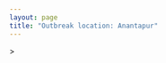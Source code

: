 ```yaml
---
layout: page
title: "Outbreak location: Anantapur"
---
```

<div id="mapid">
<script src="https://buda-magenta.github.io/hazard_map/load_map.js"></script>
><script>
var marker_outbreak = L.marker([14.654623, 77.556260],{"autoPan": true}).addTo(map); marker_outbreak.bindTooltip("Anantapur").openTooltip();

var circle_1 = L.circle([12.979120, 77.591300], {"pane": "markerPane", "color": "red", "fill": true, "fillOpacity": 0.2, "fillRule": "evenodd", "lineCap": "round", "lineJoin": "round", "opacity": 1.0, "radius": 386635, "stroke": true, "weight": 2}).addTo(map);
circle_1.bindTooltip("Bangalore<br>rank: 1<br>hazard index: 0.096659")

var circle_2 = L.circle([14.422347, 77.720069], {"pane": "markerPane", "color": "red", "fill": true, "fillOpacity": 0.2, "fillRule": "evenodd", "lineCap": "round", "lineJoin": "round", "opacity": 1.0, "radius": 213041, "stroke": true, "weight": 2}).addTo(map);
circle_2.bindTooltip("Dharmavaram<br>rank: 2<br>hazard index: 0.053260")

var circle_3 = L.circle([15.119651, 77.455290], {"pane": "markerPane", "color": "red", "fill": true, "fillOpacity": 0.2, "fillRule": "evenodd", "lineCap": "round", "lineJoin": "round", "opacity": 1.0, "radius": 193786, "stroke": true, "weight": 2}).addTo(map);
circle_3.bindTooltip("Guntakal<br>rank: 3<br>hazard index: 0.048447")

var circle_4 = L.circle([13.631637, 79.423171], {"pane": "markerPane", "color": "red", "fill": true, "fillOpacity": 0.2, "fillRule": "evenodd", "lineCap": "round", "lineJoin": "round", "opacity": 1.0, "radius": 97267, "stroke": true, "weight": 2}).addTo(map);
circle_4.bindTooltip("Tirupati<br>rank: 4<br>hazard index: 0.024317")

var circle_5 = L.circle([15.143395, 76.919388], {"pane": "markerPane", "color": "red", "fill": true, "fillOpacity": 0.2, "fillRule": "evenodd", "lineCap": "round", "lineJoin": "round", "opacity": 1.0, "radius": 73240, "stroke": true, "weight": 2}).addTo(map);
circle_5.bindTooltip("Bellary<br>rank: 5<br>hazard index: 0.018310")

var circle_6 = L.circle([13.573260, 78.479146], {"pane": "markerPane", "color": "red", "fill": true, "fillOpacity": 0.2, "fillRule": "evenodd", "lineCap": "round", "lineJoin": "round", "opacity": 1.0, "radius": 52188, "stroke": true, "weight": 2}).addTo(map);
circle_6.bindTooltip("Madanapalle<br>rank: 6<br>hazard index: 0.013047")

var circle_7 = L.circle([15.475377, 78.478558], {"pane": "markerPane", "color": "red", "fill": true, "fillOpacity": 0.2, "fillRule": "evenodd", "lineCap": "round", "lineJoin": "round", "opacity": 1.0, "radius": 41601, "stroke": true, "weight": 2}).addTo(map);
circle_7.bindTooltip("Nandyal<br>rank: 7<br>hazard index: 0.010400")

var circle_8 = L.circle([15.266493, 76.387230], {"pane": "markerPane", "color": "red", "fill": true, "fillOpacity": 0.2, "fillRule": "evenodd", "lineCap": "round", "lineJoin": "round", "opacity": 1.0, "radius": 40949, "stroke": true, "weight": 2}).addTo(map);
circle_8.bindTooltip("Hospet<br>rank: 8<br>hazard index: 0.010237")

var circle_9 = L.circle([15.631900, 77.275900], {"pane": "markerPane", "color": "red", "fill": true, "fillOpacity": 0.2, "fillRule": "evenodd", "lineCap": "round", "lineJoin": "round", "opacity": 1.0, "radius": 33800, "stroke": true, "weight": 2}).addTo(map);
circle_9.bindTooltip("Adoni<br>rank: 9<br>hazard index: 0.008450")

var circle_10 = L.circle([14.752266, 78.548552], {"pane": "markerPane", "color": "red", "fill": true, "fillOpacity": 0.2, "fillRule": "evenodd", "lineCap": "round", "lineJoin": "round", "opacity": 1.0, "radius": 31473, "stroke": true, "weight": 2}).addTo(map);
circle_10.bindTooltip("Proddatur<br>rank: 10<br>hazard index: 0.007868")

var circle_11 = L.circle([17.849907, 75.276320], {"pane": "markerPane", "color": "red", "fill": true, "fillOpacity": 0.2, "fillRule": "evenodd", "lineCap": "round", "lineJoin": "round", "opacity": 1.0, "radius": 30442, "stroke": true, "weight": 2}).addTo(map);
circle_11.bindTooltip("Solapur<br>rank: 11<br>hazard index: 0.007611")

var circle_12 = L.circle([16.508759, 80.618510], {"pane": "markerPane", "color": "red", "fill": true, "fillOpacity": 0.2, "fillRule": "evenodd", "lineCap": "round", "lineJoin": "round", "opacity": 1.0, "radius": 27689, "stroke": true, "weight": 2}).addTo(map);
circle_12.bindTooltip("Vijayawada<br>rank: 12<br>hazard index: 0.006922")

var circle_13 = L.circle([17.388786, 78.461065], {"pane": "markerPane", "color": "red", "fill": true, "fillOpacity": 0.2, "fillRule": "evenodd", "lineCap": "round", "lineJoin": "round", "opacity": 1.0, "radius": 23492, "stroke": true, "weight": 2}).addTo(map);
circle_13.bindTooltip("Hyderabad<br>rank: 13<br>hazard index: 0.005873")

var circle_14 = L.circle([13.826383, 77.493772], {"pane": "markerPane", "color": "red", "fill": true, "fillOpacity": 0.2, "fillRule": "evenodd", "lineCap": "round", "lineJoin": "round", "opacity": 1.0, "radius": 20829, "stroke": true, "weight": 2}).addTo(map);
circle_14.bindTooltip("Hindupur<br>rank: 14<br>hazard index: 0.005207")

var circle_15 = L.circle([16.083333, 77.166667], {"pane": "markerPane", "color": "red", "fill": true, "fillOpacity": 0.2, "fillRule": "evenodd", "lineCap": "round", "lineJoin": "round", "opacity": 1.0, "radius": 20245, "stroke": true, "weight": 2}).addTo(map);
circle_15.bindTooltip("Raichur<br>rank: 15<br>hazard index: 0.005061")

var circle_16 = L.circle([14.906956, 78.009707], {"pane": "markerPane", "color": "red", "fill": true, "fillOpacity": 0.2, "fillRule": "evenodd", "lineCap": "round", "lineJoin": "round", "opacity": 1.0, "radius": 18414, "stroke": true, "weight": 2}).addTo(map);
circle_16.bindTooltip("Tadipatri<br>rank: 16<br>hazard index: 0.004604")

var circle_17 = L.circle([12.305183, 76.655361], {"pane": "markerPane", "color": "red", "fill": true, "fillOpacity": 0.2, "fillRule": "evenodd", "lineCap": "round", "lineJoin": "round", "opacity": 1.0, "radius": 18175, "stroke": true, "weight": 2}).addTo(map);
circle_17.bindTooltip("Mysore<br>rank: 17<br>hazard index: 0.004544")

var circle_18 = L.circle([16.291519, 80.454159], {"pane": "markerPane", "color": "red", "fill": true, "fillOpacity": 0.2, "fillRule": "evenodd", "lineCap": "round", "lineJoin": "round", "opacity": 1.0, "radius": 17206, "stroke": true, "weight": 2}).addTo(map);
circle_18.bindTooltip("Guntur<br>rank: 18<br>hazard index: 0.004302")

var circle_19 = L.circle([15.830925, 78.042537], {"pane": "markerPane", "color": "red", "fill": true, "fillOpacity": 0.2, "fillRule": "evenodd", "lineCap": "round", "lineJoin": "round", "opacity": 1.0, "radius": 16205, "stroke": true, "weight": 2}).addTo(map);
circle_19.bindTooltip("Kurnool<br>rank: 19<br>hazard index: 0.004051")

var circle_20 = L.circle([14.466127, 75.920636], {"pane": "markerPane", "color": "red", "fill": true, "fillOpacity": 0.2, "fillRule": "evenodd", "lineCap": "round", "lineJoin": "round", "opacity": 1.0, "radius": 15366, "stroke": true, "weight": 2}).addTo(map);
circle_20.bindTooltip("Davanagere<br>rank: 20<br>hazard index: 0.003842")

var circle_21 = L.circle([15.431506, 76.532774], {"pane": "markerPane", "color": "red", "fill": true, "fillOpacity": 0.2, "fillRule": "evenodd", "lineCap": "round", "lineJoin": "round", "opacity": 1.0, "radius": 14222, "stroke": true, "weight": 2}).addTo(map);
circle_21.bindTooltip("Gangawati<br>rank: 21<br>hazard index: 0.003556")

var circle_22 = L.circle([14.475294, 78.821686], {"pane": "markerPane", "color": "red", "fill": true, "fillOpacity": 0.2, "fillRule": "evenodd", "lineCap": "round", "lineJoin": "round", "opacity": 1.0, "radius": 12071, "stroke": true, "weight": 2}).addTo(map);
circle_22.bindTooltip("Kadapa<br>rank: 22<br>hazard index: 0.003018")

var circle_23 = L.circle([13.340077, 77.100621], {"pane": "markerPane", "color": "red", "fill": true, "fillOpacity": 0.2, "fillRule": "evenodd", "lineCap": "round", "lineJoin": "round", "opacity": 1.0, "radius": 10800, "stroke": true, "weight": 2}).addTo(map);
circle_23.bindTooltip("Tumkur<br>rank: 23<br>hazard index: 0.002700")

var circle_24 = L.circle([15.426365, 75.630079], {"pane": "markerPane", "color": "red", "fill": true, "fillOpacity": 0.2, "fillRule": "evenodd", "lineCap": "round", "lineJoin": "round", "opacity": 1.0, "radius": 9481, "stroke": true, "weight": 2}).addTo(map);
circle_24.bindTooltip("Gadag<br>rank: 24<br>hazard index: 0.002370")

var circle_25 = L.circle([13.160105, 79.155551], {"pane": "markerPane", "color": "red", "fill": true, "fillOpacity": 0.2, "fillRule": "evenodd", "lineCap": "round", "lineJoin": "round", "opacity": 1.0, "radius": 8764, "stroke": true, "weight": 2}).addTo(map);
circle_25.bindTooltip("Chittoor<br>rank: 25<br>hazard index: 0.002191")

var circle_26 = L.circle([13.083694, 80.270186], {"pane": "markerPane", "color": "red", "fill": true, "fillOpacity": 0.2, "fillRule": "evenodd", "lineCap": "round", "lineJoin": "round", "opacity": 1.0, "radius": 8111, "stroke": true, "weight": 2}).addTo(map);
circle_26.bindTooltip("Chennai<br>rank: 26<br>hazard index: 0.002028")

var circle_27 = L.circle([28.651718, 77.221939], {"pane": "markerPane", "color": "red", "fill": true, "fillOpacity": 0.2, "fillRule": "evenodd", "lineCap": "round", "lineJoin": "round", "opacity": 1.0, "radius": 7898, "stroke": true, "weight": 2}).addTo(map);
circle_27.bindTooltip("Delhi<br>rank: 27<br>hazard index: 0.001975")

var circle_28 = L.circle([19.075990, 72.877393], {"pane": "markerPane", "color": "red", "fill": true, "fillOpacity": 0.2, "fillRule": "evenodd", "lineCap": "round", "lineJoin": "round", "opacity": 1.0, "radius": 6541, "stroke": true, "weight": 2}).addTo(map);
circle_28.bindTooltip("Mumbai<br>rank: 28<br>hazard index: 0.001635")

var circle_29 = L.circle([11.664300, 78.146000], {"pane": "markerPane", "color": "red", "fill": true, "fillOpacity": 0.2, "fillRule": "evenodd", "lineCap": "round", "lineJoin": "round", "opacity": 1.0, "radius": 6097, "stroke": true, "weight": 2}).addTo(map);
circle_29.bindTooltip("Salem<br>rank: 29<br>hazard index: 0.001524")

var circle_30 = L.circle([13.137000, 78.133961], {"pane": "markerPane", "color": "red", "fill": true, "fillOpacity": 0.2, "fillRule": "evenodd", "lineCap": "round", "lineJoin": "round", "opacity": 1.0, "radius": 5965, "stroke": true, "weight": 2}).addTo(map);
circle_30.bindTooltip("Kolar<br>rank: 30<br>hazard index: 0.001491")

var circle_31 = L.circle([14.226644, 76.400512], {"pane": "markerPane", "color": "red", "fill": true, "fillOpacity": 0.2, "fillRule": "evenodd", "lineCap": "round", "lineJoin": "round", "opacity": 1.0, "radius": 5632, "stroke": true, "weight": 2}).addTo(map);
circle_31.bindTooltip("Chitradurga<br>rank: 31<br>hazard index: 0.001408")

var circle_32 = L.circle([19.169335, 77.311013], {"pane": "markerPane", "color": "red", "fill": true, "fillOpacity": 0.2, "fillRule": "evenodd", "lineCap": "round", "lineJoin": "round", "opacity": 1.0, "radius": 5349, "stroke": true, "weight": 2}).addTo(map);
circle_32.bindTooltip("Nanded Waghala<br>rank: 32<br>hazard index: 0.001337")

var circle_33 = L.circle([12.955100, 78.269900], {"pane": "markerPane", "color": "red", "fill": true, "fillOpacity": 0.2, "fillRule": "evenodd", "lineCap": "round", "lineJoin": "round", "opacity": 1.0, "radius": 4912, "stroke": true, "weight": 2}).addTo(map);
circle_33.bindTooltip("Robertson Pet<br>rank: 33<br>hazard index: 0.001228")

var circle_34 = L.circle([18.793568, 80.815939], {"pane": "markerPane", "color": "red", "fill": true, "fillOpacity": 0.2, "fillRule": "evenodd", "lineCap": "round", "lineJoin": "round", "opacity": 1.0, "radius": 4882, "stroke": true, "weight": 2}).addTo(map);
circle_34.bindTooltip("Bijapur<br>rank: 34<br>hazard index: 0.001221")

var circle_35 = L.circle([20.843512, 75.525927], {"pane": "markerPane", "color": "red", "fill": true, "fillOpacity": 0.2, "fillRule": "evenodd", "lineCap": "round", "lineJoin": "round", "opacity": 1.0, "radius": 4462, "stroke": true, "weight": 2}).addTo(map);
circle_35.bindTooltip("Jalgaon<br>rank: 35<br>hazard index: 0.001116")

var circle_36 = L.circle([22.541418, 88.357691], {"pane": "markerPane", "color": "red", "fill": true, "fillOpacity": 0.2, "fillRule": "evenodd", "lineCap": "round", "lineJoin": "round", "opacity": 1.0, "radius": 3919, "stroke": true, "weight": 2}).addTo(map);
circle_36.bindTooltip("Kolkata<br>rank: 36<br>hazard index: 0.000980")

var circle_37 = L.circle([17.723128, 83.301284], {"pane": "markerPane", "color": "red", "fill": true, "fillOpacity": 0.2, "fillRule": "evenodd", "lineCap": "round", "lineJoin": "round", "opacity": 1.0, "radius": 3306, "stroke": true, "weight": 2}).addTo(map);
circle_37.bindTooltip("Visakhapatnam<br>rank: 37<br>hazard index: 0.000827")

var circle_38 = L.circle([12.732884, 77.830948], {"pane": "markerPane", "color": "red", "fill": true, "fillOpacity": 0.2, "fillRule": "evenodd", "lineCap": "round", "lineJoin": "round", "opacity": 1.0, "radius": 3298, "stroke": true, "weight": 2}).addTo(map);
circle_38.bindTooltip("Hosur<br>rank: 38<br>hazard index: 0.000825")

var circle_39 = L.circle([16.238924, 80.047288], {"pane": "markerPane", "color": "red", "fill": true, "fillOpacity": 0.2, "fillRule": "evenodd", "lineCap": "round", "lineJoin": "round", "opacity": 1.0, "radius": 3072, "stroke": true, "weight": 2}).addTo(map);
circle_39.bindTooltip("Narasaraopet<br>rank: 39<br>hazard index: 0.000768")

var circle_40 = L.circle([18.521428, 73.854454], {"pane": "markerPane", "color": "red", "fill": true, "fillOpacity": 0.2, "fillRule": "evenodd", "lineCap": "round", "lineJoin": "round", "opacity": 1.0, "radius": 3061, "stroke": true, "weight": 2}).addTo(map);
circle_40.bindTooltip("Pune<br>rank: 40<br>hazard index: 0.000765")

var circle_41 = L.circle([19.290314, 76.602903], {"pane": "markerPane", "color": "red", "fill": true, "fillOpacity": 0.2, "fillRule": "evenodd", "lineCap": "round", "lineJoin": "round", "opacity": 1.0, "radius": 2946, "stroke": true, "weight": 2}).addTo(map);
circle_41.bindTooltip("Parbhani<br>rank: 41<br>hazard index: 0.000737")

var circle_42 = L.circle([12.523889, 76.896196], {"pane": "markerPane", "color": "red", "fill": true, "fillOpacity": 0.2, "fillRule": "evenodd", "lineCap": "round", "lineJoin": "round", "opacity": 1.0, "radius": 2703, "stroke": true, "weight": 2}).addTo(map);
circle_42.bindTooltip("Mandya<br>rank: 42<br>hazard index: 0.000676")

var circle_43 = L.circle([12.869810, 74.843008], {"pane": "markerPane", "color": "red", "fill": true, "fillOpacity": 0.2, "fillRule": "evenodd", "lineCap": "round", "lineJoin": "round", "opacity": 1.0, "radius": 2495, "stroke": true, "weight": 2}).addTo(map);
circle_43.bindTooltip("Mangalore<br>rank: 43<br>hazard index: 0.000624")

var circle_44 = L.circle([16.181939, 81.135130], {"pane": "markerPane", "color": "red", "fill": true, "fillOpacity": 0.2, "fillRule": "evenodd", "lineCap": "round", "lineJoin": "round", "opacity": 1.0, "radius": 2397, "stroke": true, "weight": 2}).addTo(map);
circle_44.bindTooltip("Machilipatnam<br>rank: 44<br>hazard index: 0.000599")

var circle_45 = L.circle([13.007082, 76.099270], {"pane": "markerPane", "color": "red", "fill": true, "fillOpacity": 0.2, "fillRule": "evenodd", "lineCap": "round", "lineJoin": "round", "opacity": 1.0, "radius": 2266, "stroke": true, "weight": 2}).addTo(map);
circle_45.bindTooltip("Hassan<br>rank: 45<br>hazard index: 0.000567")

var circle_46 = L.circle([15.351838, 75.137985], {"pane": "markerPane", "color": "red", "fill": true, "fillOpacity": 0.2, "fillRule": "evenodd", "lineCap": "round", "lineJoin": "round", "opacity": 1.0, "radius": 2177, "stroke": true, "weight": 2}).addTo(map);
circle_46.bindTooltip("Hubli<br>rank: 46<br>hazard index: 0.000544")

var circle_47 = L.circle([11.001812, 76.962842], {"pane": "markerPane", "color": "red", "fill": true, "fillOpacity": 0.2, "fillRule": "evenodd", "lineCap": "round", "lineJoin": "round", "opacity": 1.0, "radius": 2133, "stroke": true, "weight": 2}).addTo(map);
circle_47.bindTooltip("Coimbatore<br>rank: 47<br>hazard index: 0.000533")

var circle_48 = L.circle([13.932609, 75.574978], {"pane": "markerPane", "color": "red", "fill": true, "fillOpacity": 0.2, "fillRule": "evenodd", "lineCap": "round", "lineJoin": "round", "opacity": 1.0, "radius": 2085, "stroke": true, "weight": 2}).addTo(map);
circle_48.bindTooltip("Shimoga<br>rank: 48<br>hazard index: 0.000521")

var circle_49 = L.circle([23.021624, 72.579707], {"pane": "markerPane", "color": "red", "fill": true, "fillOpacity": 0.2, "fillRule": "evenodd", "lineCap": "round", "lineJoin": "round", "opacity": 1.0, "radius": 2056, "stroke": true, "weight": 2}).addTo(map);
circle_49.bindTooltip("Ahmedabad<br>rank: 49<br>hazard index: 0.000514")

var circle_50 = L.circle([17.910400, 77.519900], {"pane": "markerPane", "color": "red", "fill": true, "fillOpacity": 0.2, "fillRule": "evenodd", "lineCap": "round", "lineJoin": "round", "opacity": 1.0, "radius": 2033, "stroke": true, "weight": 2}).addTo(map);
circle_50.bindTooltip("Bidar<br>rank: 50<br>hazard index: 0.000508")

var circle_51 = L.circle([14.449372, 79.987376], {"pane": "markerPane", "color": "red", "fill": true, "fillOpacity": 0.2, "fillRule": "evenodd", "lineCap": "round", "lineJoin": "round", "opacity": 1.0, "radius": 1974, "stroke": true, "weight": 2}).addTo(map);
circle_51.bindTooltip("Nellore<br>rank: 51<br>hazard index: 0.000494")

var circle_52 = L.circle([9.931308, 76.267414], {"pane": "markerPane", "color": "red", "fill": true, "fillOpacity": 0.2, "fillRule": "evenodd", "lineCap": "round", "lineJoin": "round", "opacity": 1.0, "radius": 1811, "stroke": true, "weight": 2}).addTo(map);
circle_52.bindTooltip("Kochi<br>rank: 52<br>hazard index: 0.000453")

var circle_53 = L.circle([16.237773, 80.646422], {"pane": "markerPane", "color": "red", "fill": true, "fillOpacity": 0.2, "fillRule": "evenodd", "lineCap": "round", "lineJoin": "round", "opacity": 1.0, "radius": 1718, "stroke": true, "weight": 2}).addTo(map);
circle_53.bindTooltip("Tenali<br>rank: 53<br>hazard index: 0.000430")

var circle_54 = L.circle([16.185317, 75.696792], {"pane": "markerPane", "color": "red", "fill": true, "fillOpacity": 0.2, "fillRule": "evenodd", "lineCap": "round", "lineJoin": "round", "opacity": 1.0, "radius": 1676, "stroke": true, "weight": 2}).addTo(map);
circle_54.bindTooltip("Bagalkot<br>rank: 54<br>hazard index: 0.000419")

var circle_55 = L.circle([15.398403, 73.812918], {"pane": "markerPane", "color": "red", "fill": true, "fillOpacity": 0.2, "fillRule": "evenodd", "lineCap": "round", "lineJoin": "round", "opacity": 1.0, "radius": 1568, "stroke": true, "weight": 2}).addTo(map);
circle_55.bindTooltip("Vasco Da Gama<br>rank: 55<br>hazard index: 0.000392")

var circle_56 = L.circle([16.432998, 80.993715], {"pane": "markerPane", "color": "red", "fill": true, "fillOpacity": 0.2, "fillRule": "evenodd", "lineCap": "round", "lineJoin": "round", "opacity": 1.0, "radius": 1564, "stroke": true, "weight": 2}).addTo(map);
circle_56.bindTooltip("Gudivada<br>rank: 56<br>hazard index: 0.000391")

var circle_57 = L.circle([20.266777, 85.843559], {"pane": "markerPane", "color": "red", "fill": true, "fillOpacity": 0.2, "fillRule": "evenodd", "lineCap": "round", "lineJoin": "round", "opacity": 1.0, "radius": 1543, "stroke": true, "weight": 2}).addTo(map);
circle_57.bindTooltip("Bhubaneswar<br>rank: 57<br>hazard index: 0.000386")

var circle_58 = L.circle([12.794811, 79.000641], {"pane": "markerPane", "color": "red", "fill": true, "fillOpacity": 0.2, "fillRule": "evenodd", "lineCap": "round", "lineJoin": "round", "opacity": 1.0, "radius": 1409, "stroke": true, "weight": 2}).addTo(map);
circle_58.bindTooltip("Vellore<br>rank: 58<br>hazard index: 0.000352")

var circle_59 = L.circle([8.576971, 77.050125], {"pane": "markerPane", "color": "red", "fill": true, "fillOpacity": 0.2, "fillRule": "evenodd", "lineCap": "round", "lineJoin": "round", "opacity": 1.0, "radius": 1286, "stroke": true, "weight": 2}).addTo(map);
circle_59.bindTooltip("Thiruvananthapuram<br>rank: 59<br>hazard index: 0.000322")

var circle_60 = L.circle([17.166667, 77.083333], {"pane": "markerPane", "color": "red", "fill": true, "fillOpacity": 0.2, "fillRule": "evenodd", "lineCap": "round", "lineJoin": "round", "opacity": 1.0, "radius": 1166, "stroke": true, "weight": 2}).addTo(map);
circle_60.bindTooltip("Gulbarga<br>rank: 60<br>hazard index: 0.000292")

var circle_61 = L.circle([25.531031, 78.652689], {"pane": "markerPane", "color": "red", "fill": true, "fillOpacity": 0.2, "fillRule": "evenodd", "lineCap": "round", "lineJoin": "round", "opacity": 1.0, "radius": 1161, "stroke": true, "weight": 2}).addTo(map);
circle_61.bindTooltip("Jhansi<br>rank: 61<br>hazard index: 0.000290")

var circle_62 = L.circle([12.227213, 79.070156], {"pane": "markerPane", "color": "red", "fill": true, "fillOpacity": 0.2, "fillRule": "evenodd", "lineCap": "round", "lineJoin": "round", "opacity": 1.0, "radius": 1081, "stroke": true, "weight": 2}).addTo(map);
circle_62.bindTooltip("Tiruvannamalai<br>rank: 62<br>hazard index: 0.000270")

var circle_63 = L.circle([16.094950, 80.165878], {"pane": "markerPane", "color": "red", "fill": true, "fillOpacity": 0.2, "fillRule": "evenodd", "lineCap": "round", "lineJoin": "round", "opacity": 1.0, "radius": 1045, "stroke": true, "weight": 2}).addTo(map);
circle_63.bindTooltip("Chilakaluripet<br>rank: 63<br>hazard index: 0.000261")

var circle_64 = L.circle([21.149813, 79.082056], {"pane": "markerPane", "color": "red", "fill": true, "fillOpacity": 0.2, "fillRule": "evenodd", "lineCap": "round", "lineJoin": "round", "opacity": 1.0, "radius": 1027, "stroke": true, "weight": 2}).addTo(map);
circle_64.bindTooltip("Nagpur<br>rank: 64<br>hazard index: 0.000257")

var circle_65 = L.circle([18.437436, 77.110521], {"pane": "markerPane", "color": "red", "fill": true, "fillOpacity": 0.2, "fillRule": "evenodd", "lineCap": "round", "lineJoin": "round", "opacity": 1.0, "radius": 998, "stroke": true, "weight": 2}).addTo(map);
circle_65.bindTooltip("Udgir<br>rank: 65<br>hazard index: 0.000250")

var circle_66 = L.circle([9.926115, 78.114098], {"pane": "markerPane", "color": "red", "fill": true, "fillOpacity": 0.2, "fillRule": "evenodd", "lineCap": "round", "lineJoin": "round", "opacity": 1.0, "radius": 996, "stroke": true, "weight": 2}).addTo(map);
circle_66.bindTooltip("Madurai<br>rank: 66<br>hazard index: 0.000249")

var circle_67 = L.circle([20.166670, 79.172114], {"pane": "markerPane", "color": "red", "fill": true, "fillOpacity": 0.2, "fillRule": "evenodd", "lineCap": "round", "lineJoin": "round", "opacity": 1.0, "radius": 975, "stroke": true, "weight": 2}).addTo(map);
circle_67.bindTooltip("Bhadravati<br>rank: 67<br>hazard index: 0.000244")

var circle_68 = L.circle([16.542769, 81.527344], {"pane": "markerPane", "color": "red", "fill": true, "fillOpacity": 0.2, "fillRule": "evenodd", "lineCap": "round", "lineJoin": "round", "opacity": 1.0, "radius": 967, "stroke": true, "weight": 2}).addTo(map);
circle_68.bindTooltip("Bhimavaram<br>rank: 68<br>hazard index: 0.000242")

var circle_69 = L.circle([11.369204, 77.676627], {"pane": "markerPane", "color": "red", "fill": true, "fillOpacity": 0.2, "fillRule": "evenodd", "lineCap": "round", "lineJoin": "round", "opacity": 1.0, "radius": 960, "stroke": true, "weight": 2}).addTo(map);
circle_69.bindTooltip("Erode<br>rank: 69<br>hazard index: 0.000240")

var circle_70 = L.circle([26.838100, 80.934600], {"pane": "markerPane", "color": "red", "fill": true, "fillOpacity": 0.2, "fillRule": "evenodd", "lineCap": "round", "lineJoin": "round", "opacity": 1.0, "radius": 930, "stroke": true, "weight": 2}).addTo(map);
circle_70.bindTooltip("Lucknow<br>rank: 70<br>hazard index: 0.000233")

var circle_71 = L.circle([19.250000, 74.750000], {"pane": "markerPane", "color": "red", "fill": true, "fillOpacity": 0.2, "fillRule": "evenodd", "lineCap": "round", "lineJoin": "round", "opacity": 1.0, "radius": 915, "stroke": true, "weight": 2}).addTo(map);
circle_71.bindTooltip("Ahmadnagar<br>rank: 71<br>hazard index: 0.000229")

var circle_72 = L.circle([26.915458, 75.818982], {"pane": "markerPane", "color": "red", "fill": true, "fillOpacity": 0.2, "fillRule": "evenodd", "lineCap": "round", "lineJoin": "round", "opacity": 1.0, "radius": 901, "stroke": true, "weight": 2}).addTo(map);
circle_72.bindTooltip("Jaipur<br>rank: 72<br>hazard index: 0.000225")

var circle_73 = L.circle([19.194329, 72.970178], {"pane": "markerPane", "color": "red", "fill": true, "fillOpacity": 0.2, "fillRule": "evenodd", "lineCap": "round", "lineJoin": "round", "opacity": 1.0, "radius": 899, "stroke": true, "weight": 2}).addTo(map);
circle_73.bindTooltip("Thane<br>rank: 73<br>hazard index: 0.000225")

var circle_74 = L.circle([16.850253, 74.594888], {"pane": "markerPane", "color": "red", "fill": true, "fillOpacity": 0.2, "fillRule": "evenodd", "lineCap": "round", "lineJoin": "round", "opacity": 1.0, "radius": 865, "stroke": true, "weight": 2}).addTo(map);
circle_74.bindTooltip("Sangli<br>rank: 74<br>hazard index: 0.000216")

var circle_75 = L.circle([26.180598, 91.753943], {"pane": "markerPane", "color": "red", "fill": true, "fillOpacity": 0.2, "fillRule": "evenodd", "lineCap": "round", "lineJoin": "round", "opacity": 1.0, "radius": 821, "stroke": true, "weight": 2}).addTo(map);
circle_75.bindTooltip("Guwahati<br>rank: 75<br>hazard index: 0.000205")

var circle_76 = L.circle([25.609324, 85.123525], {"pane": "markerPane", "color": "red", "fill": true, "fillOpacity": 0.2, "fillRule": "evenodd", "lineCap": "round", "lineJoin": "round", "opacity": 1.0, "radius": 819, "stroke": true, "weight": 2}).addTo(map);
circle_76.bindTooltip("Patna<br>rank: 76<br>hazard index: 0.000205")

var circle_77 = L.circle([15.507554, 80.060800], {"pane": "markerPane", "color": "red", "fill": true, "fillOpacity": 0.2, "fillRule": "evenodd", "lineCap": "round", "lineJoin": "round", "opacity": 1.0, "radius": 792, "stroke": true, "weight": 2}).addTo(map);
circle_77.bindTooltip("Ongole<br>rank: 77<br>hazard index: 0.000198")

var circle_78 = L.circle([16.702841, 74.240533], {"pane": "markerPane", "color": "red", "fill": true, "fillOpacity": 0.2, "fillRule": "evenodd", "lineCap": "round", "lineJoin": "round", "opacity": 1.0, "radius": 730, "stroke": true, "weight": 2}).addTo(map);
circle_78.bindTooltip("Kolhapur<br>rank: 78<br>hazard index: 0.000183")

var circle_79 = L.circle([16.743454, 77.992319], {"pane": "markerPane", "color": "red", "fill": true, "fillOpacity": 0.2, "fillRule": "evenodd", "lineCap": "round", "lineJoin": "round", "opacity": 1.0, "radius": 702, "stroke": true, "weight": 2}).addTo(map);
circle_79.bindTooltip("Mahbubnagar<br>rank: 79<br>hazard index: 0.000176")

var circle_80 = L.circle([14.625888, 75.635724], {"pane": "markerPane", "color": "red", "fill": true, "fillOpacity": 0.2, "fillRule": "evenodd", "lineCap": "round", "lineJoin": "round", "opacity": 1.0, "radius": 672, "stroke": true, "weight": 2}).addTo(map);
circle_80.bindTooltip("Ranibennur<br>rank: 80<br>hazard index: 0.000168")

var circle_81 = L.circle([12.792907, 78.699917], {"pane": "markerPane", "color": "red", "fill": true, "fillOpacity": 0.2, "fillRule": "evenodd", "lineCap": "round", "lineJoin": "round", "opacity": 1.0, "radius": 661, "stroke": true, "weight": 2}).addTo(map);
circle_81.bindTooltip("Ambur<br>rank: 81<br>hazard index: 0.000165")

var circle_82 = L.circle([17.005045, 81.780473], {"pane": "markerPane", "color": "red", "fill": true, "fillOpacity": 0.2, "fillRule": "evenodd", "lineCap": "round", "lineJoin": "round", "opacity": 1.0, "radius": 657, "stroke": true, "weight": 2}).addTo(map);
circle_82.bindTooltip("Rajahmundry<br>rank: 82<br>hazard index: 0.000164")

var circle_83 = L.circle([22.720362, 75.868200], {"pane": "markerPane", "color": "red", "fill": true, "fillOpacity": 0.2, "fillRule": "evenodd", "lineCap": "round", "lineJoin": "round", "opacity": 1.0, "radius": 656, "stroke": true, "weight": 2}).addTo(map);
circle_83.bindTooltip("Indore<br>rank: 83<br>hazard index: 0.000164")

var circle_84 = L.circle([23.370035, 85.325013], {"pane": "markerPane", "color": "red", "fill": true, "fillOpacity": 0.2, "fillRule": "evenodd", "lineCap": "round", "lineJoin": "round", "opacity": 1.0, "radius": 615, "stroke": true, "weight": 2}).addTo(map);
circle_84.bindTooltip("Ranchi<br>rank: 84<br>hazard index: 0.000154")

var circle_85 = L.circle([11.101781, 77.345192], {"pane": "markerPane", "color": "red", "fill": true, "fillOpacity": 0.2, "fillRule": "evenodd", "lineCap": "round", "lineJoin": "round", "opacity": 1.0, "radius": 611, "stroke": true, "weight": 2}).addTo(map);
circle_85.bindTooltip("Tiruppur<br>rank: 85<br>hazard index: 0.000153")

var circle_86 = L.circle([18.351469, 76.755121], {"pane": "markerPane", "color": "red", "fill": true, "fillOpacity": 0.2, "fillRule": "evenodd", "lineCap": "round", "lineJoin": "round", "opacity": 1.0, "radius": 554, "stroke": true, "weight": 2}).addTo(map);
circle_86.bindTooltip("Latur<br>rank: 86<br>hazard index: 0.000139")

var circle_87 = L.circle([18.627929, 73.800983], {"pane": "markerPane", "color": "red", "fill": true, "fillOpacity": 0.2, "fillRule": "evenodd", "lineCap": "round", "lineJoin": "round", "opacity": 1.0, "radius": 547, "stroke": true, "weight": 2}).addTo(map);
circle_87.bindTooltip("Pimpri Chinchwad<br>rank: 87<br>hazard index: 0.000137")

var circle_88 = L.circle([15.857267, 74.506934], {"pane": "markerPane", "color": "red", "fill": true, "fillOpacity": 0.2, "fillRule": "evenodd", "lineCap": "round", "lineJoin": "round", "opacity": 1.0, "radius": 514, "stroke": true, "weight": 2}).addTo(map);
circle_88.bindTooltip("Belgaum<br>rank: 88<br>hazard index: 0.000129")

var circle_89 = L.circle([17.980609, 79.598212], {"pane": "markerPane", "color": "red", "fill": true, "fillOpacity": 0.2, "fillRule": "evenodd", "lineCap": "round", "lineJoin": "round", "opacity": 1.0, "radius": 512, "stroke": true, "weight": 2}).addTo(map);
circle_89.bindTooltip("Warangal<br>rank: 89<br>hazard index: 0.000128")

var circle_90 = L.circle([10.804973, 78.687030], {"pane": "markerPane", "color": "red", "fill": true, "fillOpacity": 0.2, "fillRule": "evenodd", "lineCap": "round", "lineJoin": "round", "opacity": 1.0, "radius": 508, "stroke": true, "weight": 2}).addTo(map);
circle_90.bindTooltip("Tiruchirappalli<br>rank: 90<br>hazard index: 0.000127")

var circle_91 = L.circle([21.170200, 72.831100], {"pane": "markerPane", "color": "red", "fill": true, "fillOpacity": 0.2, "fillRule": "evenodd", "lineCap": "round", "lineJoin": "round", "opacity": 1.0, "radius": 469, "stroke": true, "weight": 2}).addTo(map);
circle_91.bindTooltip("Surat<br>rank: 91<br>hazard index: 0.000117")

var circle_92 = L.circle([18.112082, 83.405220], {"pane": "markerPane", "color": "red", "fill": true, "fillOpacity": 0.2, "fillRule": "evenodd", "lineCap": "round", "lineJoin": "round", "opacity": 1.0, "radius": 454, "stroke": true, "weight": 2}).addTo(map);
circle_92.bindTooltip("Vizianagaram<br>rank: 92<br>hazard index: 0.000114")

var circle_93 = L.circle([23.258486, 77.401989], {"pane": "markerPane", "color": "red", "fill": true, "fillOpacity": 0.2, "fillRule": "evenodd", "lineCap": "round", "lineJoin": "round", "opacity": 1.0, "radius": 415, "stroke": true, "weight": 2}).addTo(map);
circle_93.bindTooltip("Bhopal<br>rank: 93<br>hazard index: 0.000104")

var circle_94 = L.circle([16.676135, 81.170868], {"pane": "markerPane", "color": "red", "fill": true, "fillOpacity": 0.2, "fillRule": "evenodd", "lineCap": "round", "lineJoin": "round", "opacity": 1.0, "radius": 409, "stroke": true, "weight": 2}).addTo(map);
circle_94.bindTooltip("Eluru<br>rank: 94<br>hazard index: 0.000102")

var circle_95 = L.circle([26.055318, 82.993139], {"pane": "markerPane", "color": "red", "fill": true, "fillOpacity": 0.2, "fillRule": "evenodd", "lineCap": "round", "lineJoin": "round", "opacity": 1.0, "radius": 393, "stroke": true, "weight": 2}).addTo(map);
circle_95.bindTooltip("Nizamabad<br>rank: 95<br>hazard index: 0.000098")

var circle_96 = L.circle([30.733442, 76.779714], {"pane": "markerPane", "color": "red", "fill": true, "fillOpacity": 0.2, "fillRule": "evenodd", "lineCap": "round", "lineJoin": "round", "opacity": 1.0, "radius": 372, "stroke": true, "weight": 2}).addTo(map);
circle_96.bindTooltip("Chandigarh<br>rank: 96<br>hazard index: 0.000093")

var circle_97 = L.circle([20.993276, 75.839983], {"pane": "markerPane", "color": "red", "fill": true, "fillOpacity": 0.2, "fillRule": "evenodd", "lineCap": "round", "lineJoin": "round", "opacity": 1.0, "radius": 348, "stroke": true, "weight": 2}).addTo(map);
circle_97.bindTooltip("Bhusawal<br>rank: 97<br>hazard index: 0.000087")

var circle_98 = L.circle([26.698885, 88.320030], {"pane": "markerPane", "color": "red", "fill": true, "fillOpacity": 0.2, "fillRule": "evenodd", "lineCap": "round", "lineJoin": "round", "opacity": 1.0, "radius": 341, "stroke": true, "weight": 2}).addTo(map);
circle_98.bindTooltip("Bagdogra<br>rank: 98<br>hazard index: 0.000085")

var circle_99 = L.circle([11.258608, 75.778874], {"pane": "markerPane", "color": "red", "fill": true, "fillOpacity": 0.2, "fillRule": "evenodd", "lineCap": "round", "lineJoin": "round", "opacity": 1.0, "radius": 288, "stroke": true, "weight": 2}).addTo(map);
circle_99.bindTooltip("Kozhikode<br>rank: 99<br>hazard index: 0.000072")

var circle_100 = L.circle([25.335649, 83.007629], {"pane": "markerPane", "color": "red", "fill": true, "fillOpacity": 0.2, "fillRule": "evenodd", "lineCap": "round", "lineJoin": "round", "opacity": 1.0, "radius": 287, "stroke": true, "weight": 2}).addTo(map);
circle_100.bindTooltip("Varanasi<br>rank: 100<br>hazard index: 0.000072")
</script>
</div>